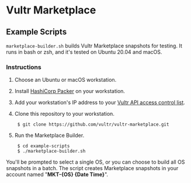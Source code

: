 # Vultr Marketplace

## Example Scripts

`marketplace-builder.sh` builds Vultr Marketplace snapshots for testing. It runs in bash or zsh, and it's tested on Ubuntu 20.04 and macOS.

### Instructions

1. Choose an Ubuntu or macOS workstation.
1. Install [HashiCorp Packer](https://learn.hashicorp.com/tutorials/packer/get-started-install-cli) on your workstation.
1. Add your workstation's IP address to your [Vultr API access control list](https://my.vultr.com/settings/#settingsapi).
1. Clone this repository to your workstation.

        $ git clone https://github.com/vultr/vultr-marketplace.git

1. Run the Marketplace Builder.

        $ cd example-scripts
        $ ./marketplace-builder.sh

You'll be prompted to select a single OS, or you can choose to build all OS snapshots in a batch. The script creates Marketplace snapshots in your account named "**MKT-{OS} {Date Time}**".
